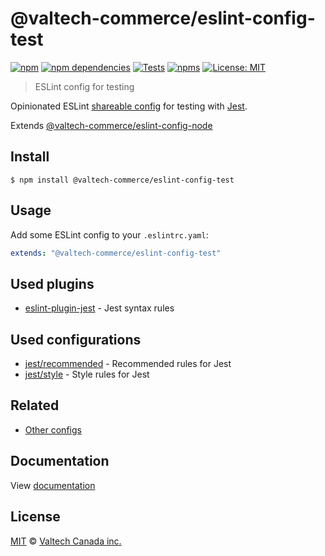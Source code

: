 # @valtech-commerce/eslint-config-test

[![npm][npm-badge]][npm-url]
[![npm dependencies][dependencies-badge]][dependencies-url]
[![Tests][tests-badge]][tests-url]
[![npms][npms-badge]][npms-url]
[![License: MIT][license-badge]][license-url]

> ESLint config for testing

Opinionated ESLint [shareable config](https://eslint.org/docs/developer-guide/shareable-configs.html) for testing with [Jest](https://jestjs.io).

Extends [@valtech-commerce/eslint-config-node](https://github.com/valtech-commerce/eslint-config)

## Install

```
$ npm install @valtech-commerce/eslint-config-test
```

## Usage

Add some ESLint config to your `.eslintrc.yaml`:

```yaml
extends: "@valtech-commerce/eslint-config-test"
```

## Used plugins

- [eslint-plugin-jest](https://github.com/jest-community/eslint-plugin-jest) - Jest syntax rules

## Used configurations

- [jest/recommended](https://github.com/jest-community/eslint-plugin-jest#recommended) - Recommended rules for Jest
- [jest/style](https://github.com/jest-community/eslint-plugin-jest#style) - Style rules for Jest

## Related

- [Other configs](https://github.com/valtech-commerce/eslint-config)

## Documentation

View [documentation](https://valtech-commerce.github.io/eslint-config/test)

## License

[MIT](LICENSE) © [Valtech Canada inc.](https://www.valtech.ca/)

[npm-badge]: https://img.shields.io/npm/v/@valtech-commerce/eslint-config-test?style=flat-square
[dependencies-badge]: https://img.shields.io/david/valtech-commerce/eslint-config?path=packages/test&style=flat-square
[tests-badge]: https://img.shields.io/github/workflow/status/valtech-commerce/eslint-config/tests/main?label=tests&style=flat-square
[npms-badge]: https://badges.npms.io/%40valtech-commerce%2Feslint-config-test.svg?style=flat-square
[license-badge]: https://img.shields.io/badge/license-MIT-green?style=flat-square
[npm-url]: https://www.npmjs.com/package/@valtech-commerce/eslint-config-test
[dependencies-url]: https://david-dm.org/valtech-commerce/eslint-config?path=packages/test
[tests-url]: https://github.com/valtech-commerce/eslint-config/actions?query=workflow%3Atests+branch%3Amain
[npms-url]: https://npms.io/search?q=%40valtech-commerce%2Feslint-config-test
[license-url]: https://opensource.org/licenses/MIT
